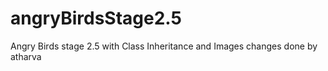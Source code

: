 # angryBirdsStage2.5
Angry Birds stage 2.5 with Class Inheritance and Images
changes done by atharva
